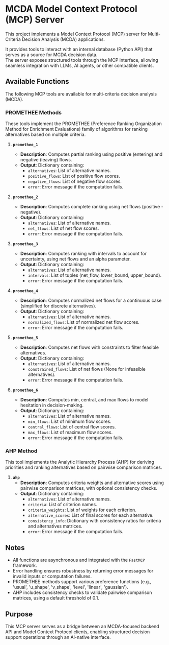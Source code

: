 # MCDA Model Context Protocol (MCP) Server

This project implements a Model Context Protocol (MCP) server for Multi-Criteria Decision Analysis (MCDA) applications.

It provides tools to interact with an internal database (Python API) that serves as a source for MCDA decision data.  
The server exposes structured tools through the MCP interface, allowing seamless integration with LLMs, AI agents, or other compatible clients.

## Available Functions

The following MCP tools are available for multi-criteria decision analysis (MCDA).

### PROMETHEE Methods

These tools implement the PROMETHEE (Preference Ranking Organization Method for Enrichment Evaluations) family of algorithms for ranking alternatives based on multiple criteria.

1. **`promethee_1`**

   - **Description**: Computes partial ranking using positive (entering) and negative (leaving) flows.
   - **Output**: Dictionary containing:
     - `alternatives`: List of alternative names.
     - `positive_flows`: List of positive flow scores.
     - `negative_flows`: List of negative flow scores.
     - `error`: Error message if the computation fails.

2. **`promethee_2`**

   - **Description**: Computes complete ranking using net flows (positive - negative).
   - **Output**: Dictionary containing:
     - `alternatives`: List of alternative names.
     - `net_flows`: List of net flow scores.
     - `error`: Error message if the computation fails.

3. **`promethee_3`**

   - **Description**: Computes ranking with intervals to account for uncertainty, using net flows and an alpha parameter.
   - **Output**: Dictionary containing:
     - `alternatives`: List of alternative names.
     - `intervals`: List of tuples (net_flow, lower_bound, upper_bound).
     - `error`: Error message if the computation fails.

4. **`promethee_4`**

   - **Description**: Computes normalized net flows for a continuous case (simplified for discrete alternatives).
   - **Output**: Dictionary containing:
     - `alternatives`: List of alternative names.
     - `normalized_flows`: List of normalized net flow scores.
     - `error`: Error message if the computation fails.

5. **`promethee_5`**

   - **Description**: Computes net flows with constraints to filter feasible alternatives.
   - **Output**: Dictionary containing:
     - `alternatives`: List of alternative names.
     - `constrained_flows`: List of net flows (None for infeasible alternatives).
     - `error`: Error message if the computation fails.

6. **`promethee_6`**
   - **Description**: Computes min, central, and max flows to model hesitation in decision-making.
   - **Output**: Dictionary containing:
     - `alternatives`: List of alternative names.
     - `min_flows`: List of minimum flow scores.
     - `central_flows`: List of central flow scores.
     - `max_flows`: List of maximum flow scores.
     - `error`: Error message if the computation fails.

### AHP Method

This tool implements the Analytic Hierarchy Process (AHP) for deriving priorities and ranking alternatives based on pairwise comparison matrices.

1. **`ahp`**
   - **Description**: Computes criteria weights and alternative scores using pairwise comparison matrices, with optional consistency checks.
   - **Output**: Dictionary containing:
     - `alternatives`: List of alternative names.
     - `criteria`: List of criterion names.
     - `criteria_weights`: List of weights for each criterion.
     - `alternative_scores`: List of final scores for each alternative.
     - `consistency_info`: Dictionary with consistency ratios for criteria and alternatives matrices.
     - `error`: Error message if the computation fails.

## Notes

- All functions are asynchronous and integrated with the `FastMCP` framework.
- Error handling ensures robustness by returning error messages for invalid inputs or computation failures.
- PROMETHEE methods support various preference functions (e.g., 'usual', 'u_shape', 'v_shape', 'level', 'linear', 'gaussian').
- AHP includes consistency checks to validate pairwise comparison matrices, using a default threshold of 0.1.

## Purpose

This MCP server serves as a bridge between an MCDA-focused backend API and Model Context Protocol clients, enabling structured decision support operations through an AI-native interface.
